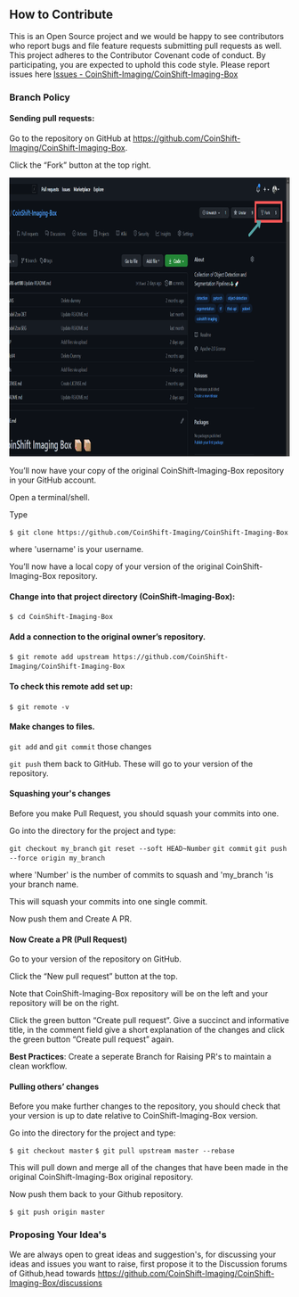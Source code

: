 ## How to Contribute
 This is an Open Source project and we would be happy to see contributors who report bugs and file feature requests submitting pull requests as well.
 This project adheres to the Contributor Covenant code of conduct.
 By participating, you are expected to uphold this code style.
 Please report issues here [Issues - CoinShift-Imaging/CoinShift-Imaging-Box](https://github.com/CoinShift-Imaging/CoinShift-Imaging-Box/issues)

### Branch Policy

#### Sending pull requests:

Go to the repository on GitHub at https://github.com/CoinShift-Imaging/CoinShift-Imaging-Box.

Click the “Fork” button at the top right.

<p align="center">
  <img width="900" height="500" src="utils/fork.png">
</p>

You’ll now have your copy of the original CoinShift-Imaging-Box repository in your GitHub account.

Open a terminal/shell.

Type

`$ git clone https://github.com/CoinShift-Imaging/CoinShift-Imaging-Box`

where 'username' is your username.

You’ll now have a local copy of your version of the original CoinShift-Imaging-Box repository.

#### Change into that project directory (CoinShift-Imaging-Box):

`$ cd CoinShift-Imaging-Box`

#### Add a connection to the original owner’s repository.

`$ git remote add upstream https://github.com/CoinShift-Imaging/CoinShift-Imaging-Box`

#### To check this remote add set up:

`$ git remote -v`

#### Make changes to files.

`git add` and `git commit` those changes

`git push` them back to GitHub. These will go to your version of the repository.

#### Squashing your's changes
Before you make Pull Request, you should squash your commits into one.

Go into the directory for the project and type:

`git checkout my_branch`
`git reset --soft HEAD~Number`
`git commit`
`git push --force origin my_branch`

where 'Number' is the number of commits to squash and 'my_branch 'is your branch name.

This will squash your commits into one single commit.

Now push them and Create A PR.

#### Now Create a PR (Pull Request)
Go to your version of the repository on GitHub.

Click the “New pull request” button at the top.

Note that CoinShift-Imaging-Box repository will be on the left and your repository will be on the right.

Click the green button “Create pull request”. Give a succinct and informative title, in the comment field give a short explanation of the changes and click the green button “Create pull request” again.

**Best Practices**: Create a seperate Branch for Raising PR's to maintain a clean workflow.

#### Pulling others’ changes
Before you make further changes to the repository, you should check that your version is up to date relative to CoinShift-Imaging-Box version.

Go into the directory for the project and type:

`$ git checkout master`
`$ git pull upstream master --rebase`

This will pull down and merge all of the changes that have been made in the original CoinShift-Imaging-Box original repository.

Now push them back to your Github repository.

`$ git push origin master`

### Proposing Your Idea's

We are always open to great ideas and suggestion's, for discussing your ideas and issues you want to raise, first propose it to the Discussion forums of Github,head towards https://github.com/CoinShift-Imaging/CoinShift-Imaging-Box/discussions
